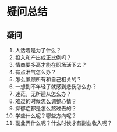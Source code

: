 # 疑问总结

## 疑问
1. 人活着是为了什么？
2. 投入和产出成正比例吗？
3. 情商要多高才能在职场活下去？
4. 有点泄气怎么办？
5. 怎么兼顾所有和自己相关的？
6. 一想到不年轻了就感到悲伤怎么办？
7. 迷茫，无所适从怎么办？
8. 难过的时候怎么调整心情？
9. 抑郁症都是怎么熬过去的？
10. 学些什么呢？哪些方向呢？
11. 副业弄什么呢？什么时候才有副业收入呢？

